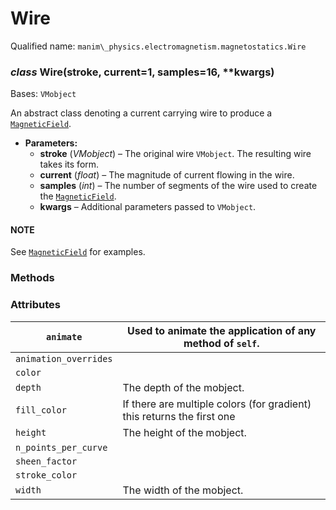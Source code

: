 # Wire

Qualified name: `manim\_physics.electromagnetism.magnetostatics.Wire`

### *class* Wire(stroke, current=1, samples=16, \*\*kwargs)

Bases: `VMobject`

An abstract class denoting a current carrying wire to produce a
[`MagneticField`](manim_physics.electromagnetism.magnetostatics.MagneticField.md#manim_physics.electromagnetism.magnetostatics.MagneticField).

* **Parameters:**
  * **stroke** (*VMobject*) – The original wire `VMobject`. The resulting wire takes its form.
  * **current** (*float*) – The magnitude of current flowing in the wire.
  * **samples** (*int*) – The number of segments of the wire used to create the
    [`MagneticField`](manim_physics.electromagnetism.magnetostatics.MagneticField.md#manim_physics.electromagnetism.magnetostatics.MagneticField).
  * **kwargs** – Additional parameters passed to `VMobject`.

#### NOTE
See [`MagneticField`](manim_physics.electromagnetism.magnetostatics.MagneticField.md#manim_physics.electromagnetism.magnetostatics.MagneticField) for examples.

### Methods

### Attributes

| `animate`             | Used to animate the application of any method of `self`.               |
|-----------------------|------------------------------------------------------------------------|
| `animation_overrides` |                                                                        |
| `color`               |                                                                        |
| `depth`               | The depth of the mobject.                                              |
| `fill_color`          | If there are multiple colors (for gradient) this returns the first one |
| `height`              | The height of the mobject.                                             |
| `n_points_per_curve`  |                                                                        |
| `sheen_factor`        |                                                                        |
| `stroke_color`        |                                                                        |
| `width`               | The width of the mobject.                                              |
